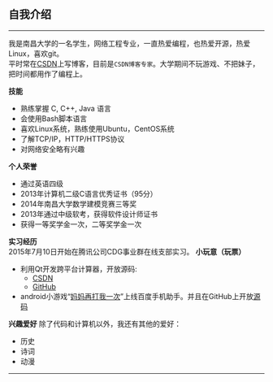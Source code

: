 
## 自我介绍 
----

我是南昌大学的一名学生，网络工程专业，一直热爱编程，也热爱开源，热爱Linux，喜欢git。  
平时常在[CSDN][csdn]上写博客，目前是`CSDN博客专家`。大学期间不玩游戏、不把妹子，把时间都用作了编程上。

**技能**

- 熟练掌握 C, C++, Java 语言
- 会使用Bash脚本语言
- 喜欢Linux系统，熟练使用Ubuntu，CentOS系统
- 了解TCP/IP，HTTP/HTTPS协议
- 对网络安全略有兴趣

**个人荣誉**

- 通过英语四级
- 2013年计算机二级C语言优秀证书（95分）
- 2014年南昌大学数学建模竞赛三等奖
- 2013年通过中级软考，获得软件设计师证书
- 获得一等奖学金一次，二等奖学金一次

**实习经历**  
2015年7月10日开始在腾讯公司CDG事业群在线支部实习。
**小玩意（玩票）**
- 利用Qt开发跨平台计算器，开放源码:
  - [CSDN][qcounter]
  - [GitHub][QCounter]
- android小游戏“[妈妈再打我一次][mama]”上线百度手机助手。并且在GitHub上开放[源码][dishu]

**兴趣爱好**
除了代码和计算机以外，我还有其他的爱好：
* 历史
* 诗词
* 动漫

*******************
[csdn]:http://blog.csdn.net/guodongxiaren
[qcounter]:http://download.csdn.net/detail/guodongxiaren/7360183
[QCounter]:https://github.com/guodongxiaren/QCounter
[mama]:http://as.baidu.com/a/item?docid=6116552&pre=web_am_se
[dishu]:https://github.com/guodongxiaren/DiShu
